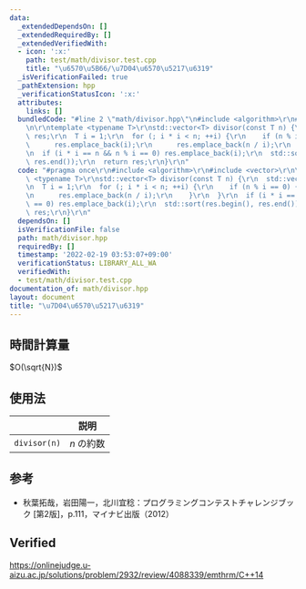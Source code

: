 ```yaml
---
data:
  _extendedDependsOn: []
  _extendedRequiredBy: []
  _extendedVerifiedWith:
  - icon: ':x:'
    path: test/math/divisor.test.cpp
    title: "\u6570\u5B66/\u7D04\u6570\u5217\u6319"
  _isVerificationFailed: true
  _pathExtension: hpp
  _verificationStatusIcon: ':x:'
  attributes:
    links: []
  bundledCode: "#line 2 \"math/divisor.hpp\"\n#include <algorithm>\r\n#include <vector>\r\
    \n\r\ntemplate <typename T>\r\nstd::vector<T> divisor(const T n) {\r\n  std::vector<T>\
    \ res;\r\n  T i = 1;\r\n  for (; i * i < n; ++i) {\r\n    if (n % i == 0) {\r\n\
    \      res.emplace_back(i);\r\n      res.emplace_back(n / i);\r\n    }\r\n  }\r\
    \n  if (i * i == n && n % i == 0) res.emplace_back(i);\r\n  std::sort(res.begin(),\
    \ res.end());\r\n  return res;\r\n}\r\n"
  code: "#pragma once\r\n#include <algorithm>\r\n#include <vector>\r\n\r\ntemplate\
    \ <typename T>\r\nstd::vector<T> divisor(const T n) {\r\n  std::vector<T> res;\r\
    \n  T i = 1;\r\n  for (; i * i < n; ++i) {\r\n    if (n % i == 0) {\r\n      res.emplace_back(i);\r\
    \n      res.emplace_back(n / i);\r\n    }\r\n  }\r\n  if (i * i == n && n % i\
    \ == 0) res.emplace_back(i);\r\n  std::sort(res.begin(), res.end());\r\n  return\
    \ res;\r\n}\r\n"
  dependsOn: []
  isVerificationFile: false
  path: math/divisor.hpp
  requiredBy: []
  timestamp: '2022-02-19 03:53:07+09:00'
  verificationStatus: LIBRARY_ALL_WA
  verifiedWith:
  - test/math/divisor.test.cpp
documentation_of: math/divisor.hpp
layout: document
title: "\u7D04\u6570\u5217\u6319"
---
```



## 時間計算量

$O(\sqrt{N})$


## 使用法

||説明|
|:--:|:--:|
|`divisor(n)`|$n$ の約数|


## 参考

- 秋葉拓哉，岩田陽一，北川宜稔：プログラミングコンテストチャレンジブック \[第2版\]，p.111，マイナビ出版（2012）


## Verified

https://onlinejudge.u-aizu.ac.jp/solutions/problem/2932/review/4088339/emthrm/C++14
